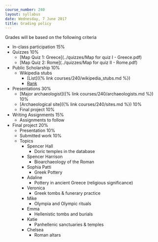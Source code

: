 ```yaml
---
course_number: 240
layout: syllabus
date: Wednesday, 7 June 2017
title: Grading policy
---
```


Grades will be based on the following criteria

* In-class participation 15%
* Quizzes 10%
	* [Map Quiz 1: Greece](../quizzes/Map for quiz I - Greece.pdf)
	* [Map Quiz 2: Rome](../quizzes/Map for quiz II - Rome.pdf)
* Public Scholarship 10%
    * Wikipedia stubs
        * [List]({% link courses/240/wikipedia_stubs.md %})
        * [Rank](https://goo.gl/forms/4djFDCAEfaeGp2lZ2)
* Presentations 30%
	* [Major archaeologist]({% link courses/240/archaeologists.md %}) 10%
	* [Archaeological site]({% link courses/240/sites.md %}) 10%
	* Final project 10%
* Writing Assignments 15%
	* Assignments to follow
* Final project 20%
    * Presentation 10%
    * Submitted work 10%
    * Topics
        - Spencer Hall
            - Doric temples in the database
        - Spencer Harrison
            - Bioarchaeology of the Roman
        - Sophia Patti
            - Greek Pottery
        - Adaline
            - Pottery in ancient Greece (religious significance)
        - Veronica
            - Greek tombs & funerary practice
        - Mike
            - Olympia and Olympic rituals
        - Emma
            - Hellenistic tombs and burials
        - Katie
            - Panhellenic sanctuaries & temples
        - Chelsea 
            - Roman altars

